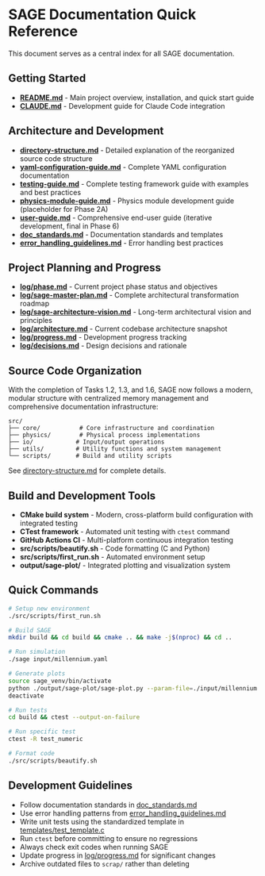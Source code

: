 # SAGE Documentation Quick Reference

This document serves as a central index for all SAGE documentation.

## Getting Started

- **[README.md](../README.md)** - Main project overview, installation, and quick start guide
- **[CLAUDE.md](../CLAUDE.md)** - Development guide for Claude Code integration

## Architecture and Development

- **[directory-structure.md](directory-structure.md)** - Detailed explanation of the reorganized source code structure
- **[yaml-configuration-guide.md](yaml-configuration-guide.md)** - Complete YAML configuration documentation
- **[testing-guide.md](testing-guide.md)** - Complete testing framework guide with examples and best practices
- **[physics-module-guide.md](physics-module-guide.md)** - Physics module development guide (placeholder for Phase 2A)
- **[user-guide.md](user-guide.md)** - Comprehensive end-user guide (iterative development, final in Phase 6)
- **[doc_standards.md](doc_standards.md)** - Documentation standards and templates
- **[error_handling_guidelines.md](error_handling_guidelines.md)** - Error handling best practices

## Project Planning and Progress

- **[log/phase.md](../log/phase.md)** - Current project phase status and objectives
- **[log/sage-master-plan.md](../log/sage-master-plan.md)** - Complete architectural transformation roadmap
- **[log/sage-architecture-vision.md](../log/sage-architecture-vision.md)** - Long-term architectural vision and principles
- **[log/architecture.md](../log/architecture.md)** - Current codebase architecture snapshot
- **[log/progress.md](../log/progress.md)** - Development progress tracking
- **[log/decisions.md](../log/decisions.md)** - Design decisions and rationale

## Source Code Organization

With the completion of Tasks 1.2, 1.3, and 1.6, SAGE now follows a modern, modular structure with centralized memory management and comprehensive documentation infrastructure:

```
src/
├── core/           # Core infrastructure and coordination
├── physics/        # Physical process implementations
├── io/            # Input/output operations
├── utils/         # Utility functions and system management
└── scripts/       # Build and utility scripts
```

See [directory-structure.md](directory-structure.md) for complete details.

## Build and Development Tools

- **CMake build system** - Modern, cross-platform build configuration with integrated testing
- **CTest framework** - Automated unit testing with `ctest` command
- **GitHub Actions CI** - Multi-platform continuous integration testing
- **src/scripts/beautify.sh** - Code formatting (C and Python)
- **src/scripts/first_run.sh** - Automated environment setup
- **output/sage-plot/** - Integrated plotting and visualization system

## Quick Commands

```bash
# Setup new environment
./src/scripts/first_run.sh

# Build SAGE
mkdir build && cd build && cmake .. && make -j$(nproc) && cd ..

# Run simulation
./sage input/millennium.yaml

# Generate plots
source sage_venv/bin/activate
python ./output/sage-plot/sage-plot.py --param-file=./input/millennium.yaml
deactivate

# Run tests
cd build && ctest --output-on-failure

# Run specific test
ctest -R test_numeric

# Format code
./src/scripts/beautify.sh
```

## Development Guidelines

- Follow documentation standards in [doc_standards.md](doc_standards.md)
- Use error handling patterns from [error_handling_guidelines.md](error_handling_guidelines.md)
- Write unit tests using the standardized template in [templates/test_template.c](templates/test_template.c)
- Run `ctest` before committing to ensure no regressions
- Always check exit codes when running SAGE
- Update progress in [log/progress.md](../log/progress.md) for significant changes
- Archive outdated files to `scrap/` rather than deleting